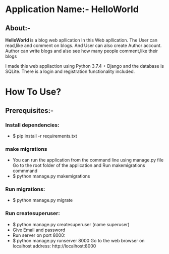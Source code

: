 # Application Name:- HelloWorld
       
## About:-

<b> HelloWorld </b> is a blog web apllication In this Web apllication. The User can read,like and comment on blogs.
 And User can also create Author account. Author can write blogs and also see how many people comment,like their blogs  

I made this web appliaction using Python 3.7.4 + Django and the database is SQLite. 
There is a login and registration functionality included.

# How To Use?
 
## Prerequisites:-
### Install dependencies:
* $ pip install -r requirements.txt

### make migrations
* You can run the application from the command line using manage.py file
  Go to the root folder of the application and Run makemigrations commmand
* $ python manage.py makemigrations
 
### Run migrations:
* $ python manage.py migrate
 
### Run createsuperuser:
* $ python manage.py createsuperuser (name superuser)
* Give Email and password
* Run server on port 8000:
* $ python manage.py runserver 8000 
 Go to the web browser on localhost address:
   http://localhost:8000
 
 
 
 
 
